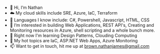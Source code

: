 - 👋 Hi, I’m Nathan
- :cloud: My cloud skills include SRE, Azure, IaC, Terraform
- :green_book: Languages I know include: C#, Powershell, Javascript, HTML, CSS
- 👀 I’m interested in building Web Applications, REST API's, Creating and Monitoring resources in Azure, shell scripting and a whole bunch more.
- 🌱 Right now I'm learning Design Patterns, Clouding Computing
- 💞️ My hot topics are IaC, ASP.NET Web Apps, Azure Monitoring
- 📫 Want to get in touch, hit me up at brown.nathanjames@gmail.com

<!---
nbrown0000/nbrown0000 is a ✨ special ✨ repository because its `README.md` (this file) appears on your GitHub profile.
You can click the Preview link to take a look at your changes.
--->
